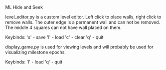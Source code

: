 ML Hide and Seek

level_editor.py is a custom level editor.
Left click to place walls, right click to remove walls.
The outer edge is a permanent wall and can not be removed.
The middle 4 squares can not have wall placed on them.

Keybinds:
's' - save
'l' - load
'c' - clear
'q' - quit

display_game.py is used for viewing levels and will probably be used for visualizing milestone epochs.

Keybinds:
'l' - load
'q' - quit
